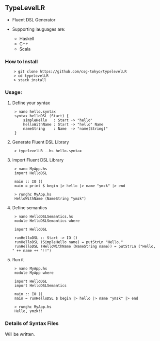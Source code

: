 
## TypeLevelLR

- Fluent DSL Generator

- Supporting lauguages are:
    - Haskell
    - C++
    - Scala

### How to Install

        > git clone https://github.com/csg-tokyo/typelevelLR
        > cd typelevelLR
        > stack install

### Usage:

1. Define your syntax

        > nano hello.syntax
        syntax helloDSL (Start) {
            simpleHello   : Start -> "hello"
            helloWithName : Start -> "hello" Name
            nameString    : Name  -> "name(String)"
        }

2. Generate Fluent DSL Library

        > typelevelLR --hs hello.syntax

3. Import Fluent DSL Library

        > nano MyApp.hs
        import HelloDSL

        main :: IO ()
        main = print $ begin |> hello |> name "ymzk" |> end

        > runghc MyApp.hs
        HelloWithName (NameString "ymzk")

4. Define semantics

        > nano HelloDSLSemantics.hs
        module HelloDSLSemantics where

        import HelloDSL

        runHelloDSL :: Start -> IO ()
        runHelloDSL (SimpleHello name) = putStrLn "Hello."
        runHelloDSL (HelloWithName (NameString name)) = putStrLn ("Hello, " ++ name ++ "!!")

5. Run it

        > nano MyApp.hs
        module MyApp where

        import HelloDSL
        import HelloDSLSemantics

        main :: IO ()
        main = runHelloDSL $ begin |> hello |> name "ymzk" |> end

        > runghc MyApp.hs
        Hello, ymzk!!

### Details of Syntax Files

Will be written.
